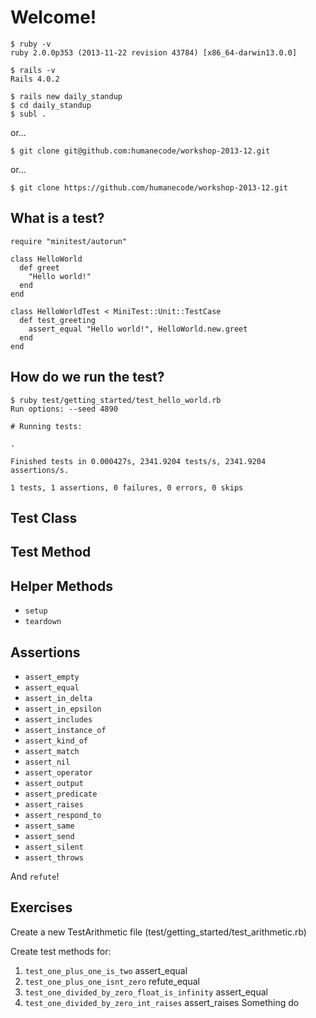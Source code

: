 Welcome!
========

  	$ ruby -v
    ruby 2.0.0p353 (2013-11-22 revision 43784) [x86_64-darwin13.0.0]

  	$ rails -v
    Rails 4.0.2

  	$ rails new daily_standup
  	$ cd daily_standup
  	$ subl .

or...

    $ git clone git@github.com:humanecode/workshop-2013-12.git

or...

    $ git clone https://github.com/humanecode/workshop-2013-12.git

What is a test?
---------------

    require "minitest/autorun"

    class HelloWorld
      def greet
        "Hello world!"
      end
    end

    class HelloWorldTest < MiniTest::Unit::TestCase
      def test_greeting
        assert_equal "Hello world!", HelloWorld.new.greet
      end
    end

How do we run the test?
-----------------------

    $ ruby test/getting_started/test_hello_world.rb
    Run options: --seed 4890

    # Running tests:

    .

    Finished tests in 0.000427s, 2341.9204 tests/s, 2341.9204 assertions/s.

    1 tests, 1 assertions, 0 failures, 0 errors, 0 skips

Test Class
----------

Test Method
-----------

Helper Methods
--------------

* `setup`
* `teardown`

Assertions
----------

* `assert_empty`
* `assert_equal`
* `assert_in_delta`
* `assert_in_epsilon`
* `assert_includes`
* `assert_instance_of`
* `assert_kind_of`
* `assert_match`
* `assert_nil`
* `assert_operator`
* `assert_output`
* `assert_predicate`
* `assert_raises`
* `assert_respond_to`
* `assert_same`
* `assert_send`
* `assert_silent`
* `assert_throws`

And `refute`!

Exercises
---------

Create a new TestArithmetic file (test/getting_started/test_arithmetic.rb)

Create test methods for:

1. `test_one_plus_one_is_two` assert_equal
2. `test_one_plus_one_isnt_zero` refute_equal
3. `test_one_divided_by_zero_float_is_infinity` assert_equal
4. `test_one_divided_by_zero_int_raises` assert_raises Something do

